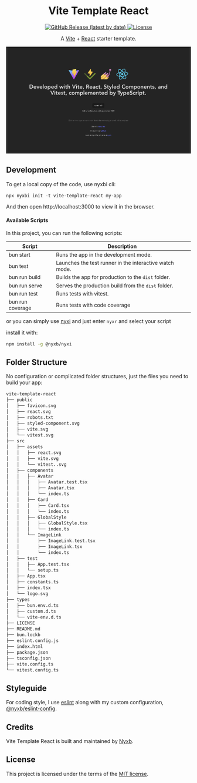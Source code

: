 <h1 align="center">
  Vite Template React
</h1>

<p align="center">
  <a href="https://github.com/nyxb/vite-template-react/releases">
    <img src="https://img.shields.io/github/v/release/nyxb/vite-template-react" alt="GitHub Release (latest by date)" />
  </a>
  <a href="https://github.com/nyxb/vite-template-react/blob/main/LICENSE">
    <img src="https://img.shields.io/github/license/nyxb/vite-template-react" alt="License" />
  </a>
</p>

<p align="center">
    A <a href="https://vitejs.dev">Vite</a> + <a href="https://react.dev">React</a> starter template.
</p>

![Alt text](./assets/NyxbShot-2023-11-19-at-00.27.51@2x.png)

## Development

To get a local copy of the code, use nyxbi cli:

```
npx nyxbi init -t vite-template-react my-app
```

And then open http://localhost:3000 to view it in the browser.

#### Available Scripts

In this project, you can run the following scripts:

| Script        | Description                                             |
| ------------- | ------------------------------------------------------- |
| bun start     | Runs the app in the development mode.                   |
| bun test      | Launches the test runner in the interactive watch mode. |
| bun run build | Builds the app for production to the `dist` folder.     |
| bun run serve | Serves the production build from the `dist` folder.     |
| bun run test  | Runs tests with vitest.                                 |
| bun run coverage | Runs tests with code coverage                        |

or you can simply use [nyxi](https://github.com/nyxb/nyxi) and just enter `nyxr` and select your script

install it with:

```sh
npm install -g @nyxb/nyxi
```

## Folder Structure

No configuration or complicated folder structures, just the files you need to build your app:

```
vite-template-react
├── public
│   ├── favicon.svg
│   ├── react.svg
│   ├── robots.txt
│   ├── styled-component.svg
│   ├── vite.svg
│   └── vitest.svg
├── src
│   ├── assets
│   │   ├── react.svg
│   │   ├── vite.svg
│   │   └── vitest..svg
│   ├── components
│   │   ├── Avatar
│   │   │   ├── Avatar.test.tsx
│   │   │   ├── Avatar.tsx
│   │   │   └── index.ts
│   │   ├── Card
│   │   │   ├── Card.tsx
│   │   │   └── index.ts
│   │   ├── GlobalStyle
│   │   │   ├── GlobalStyle.tsx
│   │   │   └── index.ts
│   │   └── ImageLink
│   │       ├── ImageLink.test.tsx
│   │       ├── ImageLink.tsx
│   │       └── index.ts
│   ├── test
│   │   ├── App.test.tsx
│   │   └── setup.ts
│   ├── App.tsx
│   ├── constants.ts
│   ├── index.tsx
│   └── logo.svg
├── types
│   ├── bun.env.d.ts
│   ├── custom.d.ts
│   └── vite-env.d.ts
├── LICENSE
├── README.md
├── bun.lockb
├── eslint.config.js
├── index.html
├── package.json
├── tsconfig.json
├── vite.config.ts
└── vitest.config.ts
```

## Styleguide

For coding style, I use [eslint](https://eslint.org/) along with my custom configuration, [@nyxb/eslint-config](https://github.com/nyxb/eslint-config).

## Credits

Vite Template React is built and maintained by [Nyxb](https://nyxb.nexus).

## License

This project is licensed under the terms of the [MIT license](https://github.com/nyxb/vite-template-react/blob/main/LICENSE).
